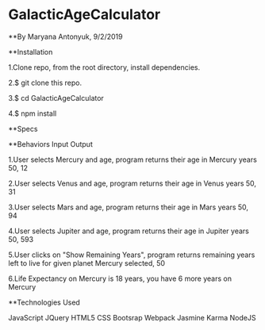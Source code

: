 # GalacticAgeCalculator

**By Maryana Antonyuk, 9/2/2019

**Installation

1.Clone repo, from the root directory, install dependencies.

2.$ git clone this repo.

3.$ cd GalacticAgeCalculator

4.$ npm install

**Specs

**Behaviors	Input	Output

1.User selects Mercury and age, program returns their age in Mercury years	50,	12

2.User selects Venus and age, program returns their age in Venus years	50,	31

3.User selects Mars and age, program returns their age in Mars years	50,	94

4.User selects Jupiter and age, program returns their age in Jupiter years	50,	593

5.User clicks on "Show Remaining Years", program returns remaining years left to live for given planet	Mercury selected, 50

6.Life Expectancy on Mercury is 18 years, you have 6 more years on Mercury

**Technologies Used

JavaScript
JQuery
HTML5
CSS
Bootsrap
Webpack
Jasmine
Karma
NodeJS
